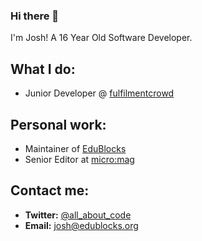 ### Hi there 👋

I'm Josh! A 16 Year Old Software Developer.

## What I do:
- Junior Developer @ [fulfilmentcrowd](https://www.fulfilmentcrowd.com/)

## Personal work:
- Maintainer of [EduBlocks](https://edublocks.org)
- Senior Editor at [micro:mag](https://micromag.cc)

## Contact me:
- **Twitter:** [@all_about_code](https://twitter.com/all_about_code)
- **Email:** [josh@edublocks.org](mailto:josh@edublocks.org)
